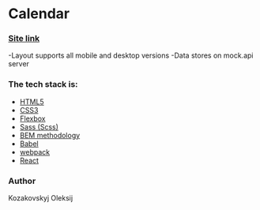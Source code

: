 # Calendar
### [Site link](https://calend.netlify.app/)
-Layout supports all mobile and desktop versions
-Data stores on mock.api server
### The tech stack is:
- [HTML5](https://en.wikipedia.org/wiki/HTML5)
- [CSS3](https://en.wikipedia.org/wiki/Cascading_Style_Sheets)
- [Flexbox](https://en.wikipedia.org/wiki/CSS_Flexible_Box_Layout)
- [Sass (Scss)](https://sass-lang.com)
- [BEM methodology](https://en.bem.info/methodology)
- [Babel](https://https://babeljs.io)
- [webpack](https://webpack.js.org)
- [React](https://https://reactjs.org)
### Author
Kozakovskyj Oleksij
